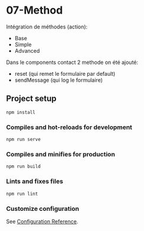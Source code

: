 # 07-Method

Intégration de méthodes (action):
  - Base
  - Simple
  - Advanced

Dans le components contact 2 methode on été ajouté:
  - reset (qui remet le formulaire par default)
  - sendMessage (qui log le formulaire)

## Project setup
```
npm install
```

### Compiles and hot-reloads for development
```
npm run serve
```

### Compiles and minifies for production
```
npm run build
```

### Lints and fixes files
```
npm run lint
```

### Customize configuration
See [Configuration Reference](https://cli.vuejs.org/config/).
